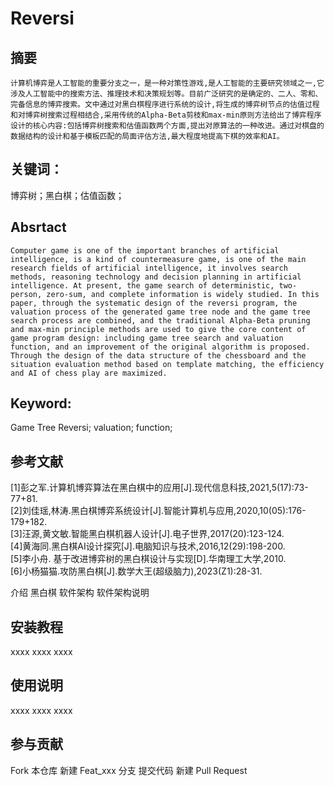 # Reversi

## 摘要
    计算机博弈是人工智能的重要分支之一，是一种对策性游戏,是人工智能的主要研究领域之一,它涉及人工智能中的搜索方法、推理技术和决策规划等。目前广泛研究的是确定的、二人、零和、完备信息的博弈搜索。文中通过对黑白棋程序进行系统的设计,将生成的博弈树节点的估值过程和对博弈树搜索过程相结合,采用传统的Alpha-Beta剪枝和max-min原则方法给出了博弈程序设计的核心内容:包括博弈树搜索和估值函数两个方面,提出对原算法的一种改进。通过对棋盘的数据结构的设计和基于模板匹配的局面评估方法,最大程度地提高下棋的效率和AI。

## 关键词：
博弈树；黑白棋；估值函数；

## Absrtact
    Computer game is one of the important branches of artificial intelligence, is a kind of countermeasure game, is one of the main research fields of artificial intelligence, it involves search methods, reasoning technology and decision planning in artificial intelligence. At present, the game search of deterministic, two-person, zero-sum, and complete information is widely studied. In this paper, through the systematic design of the reversi program, the valuation process of the generated game tree node and the game tree search process are combined, and the traditional Alpha-Beta pruning and max-min principle methods are used to give the core content of game program design: including game tree search and valuation function, and an improvement of the original algorithm is proposed. Through the design of the data structure of the chessboard and the situation evaluation method based on template matching, the efficiency and AI of chess play are maximized.
    
## Keyword:
Game Tree Reversi; valuation; function; 

## 参考文献
[1]彭之军.计算机博弈算法在黑白棋中的应用[J].现代信息科技,2021,5(17):73-77+81.<br>
[2]刘佳瑶,林涛.黑白棋博弈系统设计[J].智能计算机与应用,2020,10(05):176-179+182.<br>
[3]汪源,黄文敏.智能黑白棋机器人设计[J].电子世界,2017(20):123-124.<br>
[4]黄海同.黑白棋AI设计探究[J].电脑知识与技术,2016,12(29):198-200.<br>
[5]李小舟. 基于改进博弈树的黑白棋设计与实现[D].华南理工大学,2010.<br>
[6]小杨猫猫.攻防黑白棋[J].数学大王(超级脑力),2023(Z1):28-31.<br>













介绍
黑白棋
软件架构
软件架构说明
## 安装教程
xxxx
xxxx
xxxx
## 使用说明
xxxx
xxxx
xxxx
## 参与贡献
Fork 本仓库
新建 Feat_xxx 分支
提交代码
新建 Pull Request
